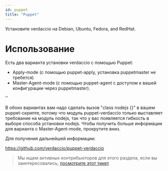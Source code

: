 ```yaml
---
id: puppet
title: "Puppet"
---
```


Установите verdaccio на Debian, Ubuntu, Fedora, and RedHat.

# Использование

Есть два варианта установки verdaccio с помощью Puppet:

* Apply-mode (с помощью puppet-apply, установка puppetmaster не требется)
* Master-Agent-mode (с помощью puppet-agent с доступом к вашей конфигурации через puppetmaster).

<div id="codefund">''</div>

В обоих вариантах вам надо сделать вызов "class nodejs {}" в вашем puppet-скрипте, потому что модуль puppet-verdaccio только выставляет требование на модуль nodejs, так что у вас появляется гибкость в выборе способа установки nodejs. Чтобы получить больше информации для варианта с Master-Agent-mode, прокрутите вниз.

Для получения дальнейшей информации:

<https://github.com/verdaccio/puppet-verdaccio>

> Мы ищем активных контрибьюторов для этого раздела, если вы заинтересовались, [посмотрите этот тикет](https://github.com/verdaccio/puppet-verdaccio/issues/11).